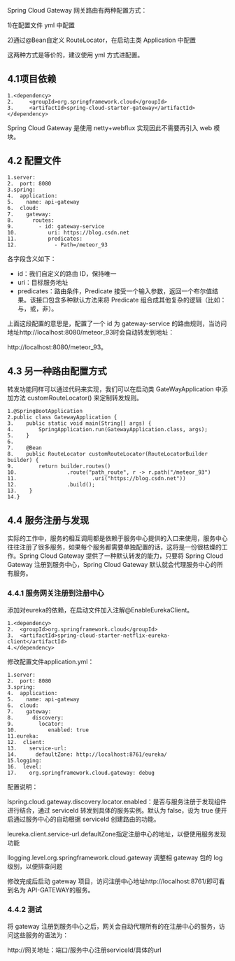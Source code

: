 Spring Cloud Gateway 网关路由有两种配置方式：

1\)在配置文件 yml 中配置

2\)通过@Bean自定义 RouteLocator，在启动主类 Application 中配置

这两种方式是等价的，建议使用 yml 方式进配置。

## **4.1项目依赖**

```
1.<dependency>  
2.     <groupId>org.springframework.cloud</groupId>  
3.     <artifactId>spring-cloud-starter-gateway</artifactId>  
</dependency>
```

Spring Cloud Gateway 是使用 netty+webflux 实现因此不需要再引入 web 模块。

## **4.2 配置文件**

```
1.server:  
2.  port: 8080  
3.spring:  
4.  application:  
5.    name: api-gateway  
6.  cloud:  
7.    gateway:  
8.      routes:  
9.        - id: gateway-service  
10.          uri: https://blog.csdn.net  
11.          predicates:  
12.            - Path=/meteor_93
```

各字段含义如下：

* id：我们自定义的路由 ID，保持唯一
* uri：目标服务地址
* predicates：路由条件，Predicate 接受一个输入参数，返回一个布尔值结果。该接口包含多种默认方法来将 Predicate 组合成其他复杂的逻辑（比如：与，或，非）。

上面这段配置的意思是，配置了一个 id 为 gateway-service 的路由规则，当访问地址http://localhost:8080/meteor\_93时会自动转发到地址：

http://localhost:8080/meteor\_93。

## **4.3 另一种路由配置方式**

转发功能同样可以通过代码来实现，我们可以在启动类 GateWayApplication 中添加方法 customRouteLocator\(\) 来定制转发规则。

```
1.@SpringBootApplication  
2.public class GatewayApplication {   
3.    public static void main(String[] args) {  
4.        SpringApplication.run(GatewayApplication.class, args);  
5.    }  
6.  
7.    @Bean  
8.    public RouteLocator customRouteLocator(RouteLocatorBuilder builder) {  
9.        return builder.routes()  
10.                .route("path_route", r -> r.path("/meteor_93")  
11.                        .uri("https://blog.csdn.net"))  
12.                .build();  
13.    }  
14.}
```

## **4.4 服务注册与发现**

实际的工作中，服务的相互调用都是依赖于服务中心提供的入口来使用，服务中心往往注册了很多服务，如果每个服务都需要单独配置的话，这将是一份很枯燥的工作。Spring Cloud Gateway 提供了一种默认转发的能力，只要将 Spring Cloud Gateway 注册到服务中心，Spring Cloud Gateway 默认就会代理服务中心的所有服务。

### **4.4.1 服务网关注册到注册中心**

添加对eureka的依赖，在启动文件加入注解@EnableEurekaClient。

```
1.<dependency>  
2.  <groupId>org.springframework.cloud</groupId>  
3.  <artifactId>spring-cloud-starter-netflix-eureka-client</artifactId>  
4.</dependency>
```

修改配置文件application.yml：

```
1.server:  
2.  port: 8080  
3.spring:  
4.  application:  
5.    name: api-gateway  
6.  cloud:  
7.    gateway:  
8.      discovery:  
9.        locator:  
10.          enabled: true  
11.eureka:  
12.  client:  
13.    service-url:  
14.      defaultZone: http://localhost:8761/eureka/  
15.logging:  
16.  level:  
17.    org.springframework.cloud.gateway: debug
```

配置说明：

lspring.cloud.gateway.discovery.locator.enabled：是否与服务注册于发现组件进行结合，通过 serviceId 转发到具体的服务实例。默认为 false，设为 true 便开启通过服务中心的自动根据 serviceId 创建路由的功能。

leureka.client.service-url.defaultZone指定注册中心的地址，以便使用服务发现功能

llogging.level.org.springframework.cloud.gateway 调整相 gateway 包的 log 级别，以便排查问题

修改完成后启动 gateway 项目，访问注册中心地址http://localhost:8761/即可看到名为 API-GATEWAY的服务。

### **4.4.2 测试**

将 gateway 注册到服务中心之后，网关会自动代理所有的在注册中心的服务，访问这些服务的语法为：

http://网关地址：端口/服务中心注册serviceId/具体的url

